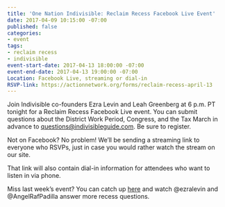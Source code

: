 ```yaml
---
title: 'One Nation Indivisible: Reclaim Recess Facebook Live Event'
date: 2017-04-09 10:15:00 -07:00
published: false
categories:
- event
tags:
- reclaim recess
- indivisible
event-start-date: 2017-04-13 18:00:00 -07:00
event-end-date: 2017-04-13 19:00:00 -07:00
Location: Facebook Live, streaming or dial-in
RSVP-link: https://actionnetwork.org/forms/reclaim-recess-april-13
---
```


Join Indivisible co-founders Ezra Levin and Leah Greenberg at 6 p.m. PT tonight for a Reclaim Recess Facebook Live event. You can submit questions about the District Work Period, Congress, and the Tax March in advance to [questions@indivisibleguide.com](mailto:questions@indivisibleguide.com). Be sure to register. 

Not on Facebook? No problem! We’ll be sending a streaming link to everyone who RSVPs, just in case you would rather watch the stream on our site. 

That link will also contain dial-in information for attendees who want to listen in via phone. 

Miss last week’s event? You can catch up [here](http://click.actionnetwork.org/mpss/c/3AA/ni0YAA/t.26g/lXZhqSdjTpOA5K41FaRZuA/h10/HE2UYZIDTZxfLuJ8qHDFiAG7jL0jfKu1hWgCYITGkvget12vyKQ86TaI-2BxLVeZYRN69fhrBtyLAwsYZyy3ORPkWr00Y4uRnPn0xvLm5e3IwHf6dYrgMKWnNKONG-2BSEfjdWVKqJO-2FPqZWSRrd8UdGOz1-2B0AEAdPUa7wAgvHzjHBT1VxI8jkiwul0intPWOjOdY2VfBL2AvQo8mj9S47-2BPqNhCafU4SW6C8v1fu50-2FdXWdN1W9AbZ9rCgHzDMsSNkvmLq5cJ2JrB-2B9YuhAQjFaZF3P90jMTFU8d0CKsBYrRZs-3D) and watch @ezralevin and @AngelRafPadilla answer more recess questions. 
